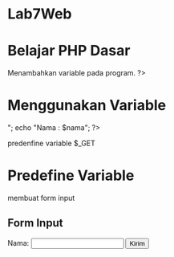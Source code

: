 # Lab7Web
<!DOCTYPE html>
<html lang="en">
<head>
    <meta charset="UTF-8">
    <title>PHP Dasar</title>
</head>
<body>
    <h1>Belajar PHP Dasar</h1>
    <?php
    echo "Hello World";
    ?>
</body>
</html>

Menambahkan variable pada program.
?>
    <h1>Menggunakan Variable</h1>
    <?php
        $nim = "312310004";
        $nama = 'SUCI MAOLIA';
        echo "NIM : " . $nim . "<br>";
        echo "Nama : $nama";
    ?>
    
predenfine variable $_GET
<!DOCTYPE html>
<html lang="en">
<head>
    <meta charset="UTF-8">
    <title>PHP Dasar</title>
</head>
<body>
    <h1>Predefine Variable</h1>
<?php
echo 'Selamat Datang ' . $_GET['nama'];
?>

membuat form input
<!DOCTYPE html>
<html lang="en">
<head>
    <meta charset="UTF-8">
    <title>PHP Dasar</title>
</head>
<body>
<h2>Form Input</h2>
<form method="post">
    <label>Nama: </label>
    <input type="text" name="nama">
    <input type="submit" value="Kirim">
</form>
<?php
echo 'Selamat Datang ' . $_GET['nama'];
?>


